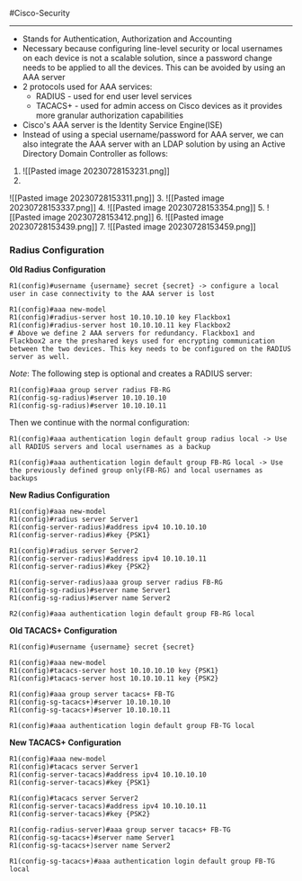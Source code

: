 #Cisco-Security 
***

- Stands for Authentication, Authorization and Accounting
- Necessary because configuring line-level security or local usernames on each device is not a scalable solution, since a password change needs to be applied to all the devices. This can be avoided by using an AAA server
- 2 protocols used for AAA services:
	- RADIUS - used for end user level services
	- TACACS+ - used for admin access on Cisco devices as it provides more granular authorization capabilities
- Cisco's AAA server is the Identity Service Engine(ISE)
- Instead of using a special username/password for AAA server, we can also integrate the AAA server with an LDAP solution by using an Active Directory Domain Controller as follows:
1. ![[Pasted image 20230728153231.png]]
2.
![[Pasted image 20230728153311.png]]
3.
![[Pasted image 20230728153337.png]]
4.
![[Pasted image 20230728153354.png]]
5.
![[Pasted image 20230728153412.png]]
6.
![[Pasted image 20230728153439.png]]
7.
![[Pasted image 20230728153459.png]]

### Radius Configuration

**Old Radius Configuration**

```
R1(config)#username {username} secret {secret} -> configure a local user in case connectivity to the AAA server is lost

R1(config)#aaa new-model
R1(config)#radius-server host 10.10.10.10 key Flackbox1
R1(config)#radius-server host 10.10.10.11 key Flackbox2 
# Above we define 2 AAA servers for redundancy. Flackbox1 and Flackbox2 are the preshared keys used for encrypting communication between the two devices. This key needs to be configured on the RADIUS server as well.
```
*Note*: The following step is optional and creates a RADIUS server:
```
R1(config)#aaa group server radius FB-RG
R1(config-sg-radius)#server 10.10.10.10
R1(config-sg-radius)#server 10.10.10.11
```

Then we continue with the normal configuration:
```
R1(config)#aaa authentication login default group radius local -> Use all RADIUS servers and local usernames as a backup

R1(config)#aaa authentication login default group FB-RG local -> Use the previously defined group only(FB-RG) and local usernames as backups
```


**New Radius Configuration**

```
R1(config)#aaa new-model
R1(config)#radius server Server1
R1(config-server-radius)#address ipv4 10.10.10.10
R1(config-server-radius)#key {PSK1}

R1(config)#radius server Server2
R1(config-server-radius)#address ipv4 10.10.10.11
R1(config-server-radius)#key {PSK2}

R1(config-server-radius)aaa group server radius FB-RG
R1(config-sg-radius)#server name Server1
R1(config-sg-radius)#server name Server2

R2(config)#aaa authentication login default group FB-RG local
```

**Old TACACS+ Configuration**

```
R1(config)#username {username} secret {secret}

R1(config)#aaa new-model
R1(config)#tacacs-server host 10.10.10.10 key {PSK1}
R1(config)#tacacs-server host 10.10.10.11 key {PSK2}

R1(config)#aaa group server tacacs+ FB-TG
R1(config-sg-tacacs+)#server 10.10.10.10
R1(config-sg-tacacs+)#server 10.10.10.11

R1(config)#aaa authentication login default group FB-TG local
```

**New TACACS+ Configuration**

```
R1(config)#aaa new-model
R1(config)#tacacs server Server1
R1(config-server-tacacs)#address ipv4 10.10.10.10
R1(config-server-tacacs)#key {PSK1}

R1(config)#tacacs server Server2
R1(config-server-tacacs)#address ipv4 10.10.10.11
R1(config-server-tacacs)#key {PSK2}

R1(config-radius-server)#aaa group server tacacs+ FB-TG
R1(config-sg-tacacs+)#server name Server1
R1(config-sg-tacacs+)server name Server2

R1(config-sg-tacacs+)#aaa authentication login default group FB-TG local
```